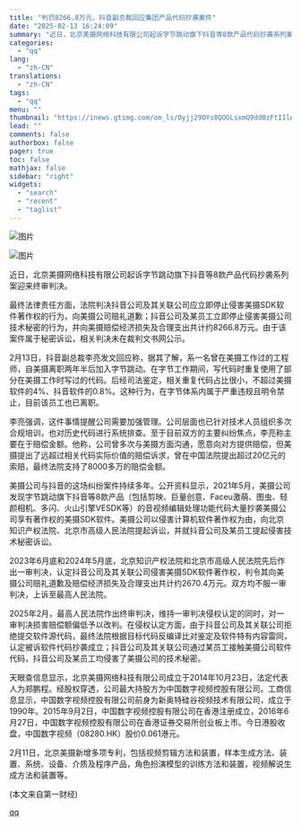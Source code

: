 ```yaml
---
title: "判罚8266.8万元，抖音副总裁回应集团产品代码抄袭案件"
date: "2025-02-13 16:24:09"
summary: "近日，北京美摄网络科技有限公司起诉字节跳动旗下抖音等8款产品代码抄袭系列案迎来终审判决。 最终法律..."
categories:
  - "qq"
lang:
  - "zh-CN"
translations:
  - "zh-CN"
tags:
  - "qq"
menu: ""
thumbnail: "https://inews.gtimg.com/om_ls/Oyjj29OYs8QOGLsxmQ9dd0zFtI1lAajGrQ3ar_KhRUKmQAA_640360/0"
lead: ""
comments: false
authorbox: false
pager: true
toc: false
mathjax: false
sidebar: "right"
widgets:
  - "search"
  - "recent"
  - "taglist"
---
```


![图片](https://inews.gtimg.com/om_bt/OFFAJ53GcmZ2AJ-KZQaEB2e0sqqbDOY8njA_UvNDe1zKQAA/641)

![图片](https://inews.gtimg.com/om_bt/OuxzFe3s85gTPCpPStkNW_WUS7etQWyFpyoCm8-jVw9EEAA/641)

近日，北京美摄网络科技有限公司起诉字节跳动旗下抖音等8款产品代码抄袭系列案迎来终审判决。

最终法律责任方面，法院判决抖音公司及其关联公司应立即停止侵害美摄SDK软件著作权的行为，向美摄公司赔礼道歉；抖音公司及某员工立即停止侵害美摄公司技术秘密的行为，并向美摄赔偿经济损失及合理支出共计约8266.8万元。由于该案件属于秘密诉讼，相关判决未在裁判文书网公示。

2月13日，抖音副总裁李亮发文回应称，据其了解，系一名曾在美摄工作过的工程师，自美摄离职两年半后加入字节跳动。在字节工作期间，写代码时重复使用了部分在美摄工作时写过的代码。后经司法鉴定，相关重复代码占比很小，不超过美摄软件的4%、抖音软件的0.8%。这种行为，在字节体系内属于严重违规且明令禁止，目前该员工也已离职。

李亮强调，这件事情提醒公司需要加强管理。公司层面也已针对技术人员组织多次合规培训，也对历史代码进行系统排查。至于目前双方的主要纠纷焦点，李亮称主要在于赔偿金额。他称，公司曾多次与美摄方面沟通，愿意向对方提供赔偿，但美摄提出了远超过相关代码实际价值的赔偿诉求，曾在中国法院提出超过20亿元的索赔，最终法院支持了8000多万的赔偿金额。

美摄公司与抖音的这场纠纷案件持续多年。公开资料显示，2021年5月，美摄公司发现字节跳动旗下抖音等8款产品（包括剪映、巨量创意、Faceu激萌、图虫、轻颜相机、多闪、火山引擎VESDK等）的音视频编辑处理功能代码大量抄袭美摄公司享有著作权的美摄SDK软件。美摄公司以侵害计算机软件著作权为由，向北京知识产权法院、北京市高级人民法院提起诉讼，并就抖音公司及某员工提起侵害技术秘密诉讼。

2023年6月底和2024年5月底，北京知识产权法院和北京市高级人民法院先后作出一审判决，认定抖音公司及其关联公司侵害美摄SDK软件著作权，判令其向美摄公司赔礼道歉及赔偿经济损失及合理支出共计约2670.4万元。双方均不服一审判决，上诉至最高人民法院。

2025年2月，最高人民法院作出终审判决，维持一审判决侵权认定的同时，对一审判决损害赔偿额偏低予以改判。在侵权认定方面，由于抖音公司及其关联公司拒绝提交软件源代码，最终法院根据目标代码反编译比对鉴定及软件特有内容雷同，认定被诉软件代码抄袭成立；抖音公司及其关联公司通过某员工接触美摄公司软件代码，抖音公司及某员工均侵害了美摄公司的技术秘密。

天眼查信息显示，北京美摄网络科技有限公司成立于2014年10月23日，法定代表人为郑鹏程。经股权穿透，公司最大持股方为中国数字视频控股有限公司。工商信息显示，中国数字视频控股有限公司前身为新奥特硅谷视频技术有限公司，成立于1990年。2015年9月2日，中国数字视频控股有限公司在香港注册成立，2016年6月27日，中国数字视频控股有限公司在香港证券交易所创业板上市。今日港股收盘，中国数字视频（08280.HK）股价0.061港元。

2月11日，北京美摄新增多项专利，包括视频剪辑方法和装置，样本生成方法、装置、系统、设备、介质及程序产品，角色扮演模型的训练方法和装置，视频解说生成方法和装置等。

 (本文来自第一财经)

[qq](https://new.qq.com/rain/a/20250213A05ST800)

